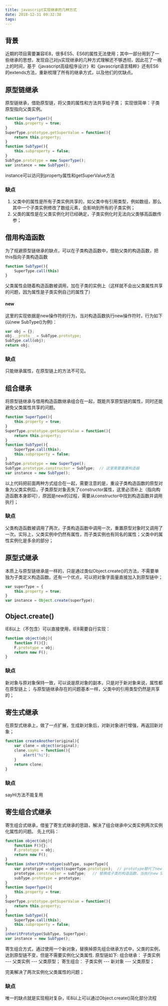 ```yaml
---
title: javascript实现继承的几种方式
date: 2018-12-31 09:32:38
tags:
---
```


背景
---
近期的项目需要兼容IE8，很多ES5、ES6的属性无法使用；其中一部分用到了一些继承的思想，发现自己对js实现继承的几种方式理解还不够透彻，因此花了一晚上的时间，基于《javascript高级程序设计》和《javascript语言精粹》还有ES6的extends方法，重新梳理了所有的继承方式，以及他们的优缺点。

原型链继承
---
原型链继承，借助原型链，将父类的属性和方法共享给子类；
实现很简单：子类原型指向父类实例。
```js
function SuperType(){
	this.property = true;
}
SuperType.prototype.getSuperValue = function(){
	return this.property;
}
function SubType(){
	this.subproperty = false;
}
SubType.prototype = new SuperType();
var instance = new SubType();
```
instance可以访问到property属性和getSuperValue方法

### 缺点
1. 父类中的属性是所有子类实例共享的，如父类中有引用类型，例如数组，那么其中一个子类实例修改了数组元素，会影响到所有的子类实例；
2. 父类的属性是在父类实例化时已经确定，子类实例化时无法向父类够高函数传参；

借用构造函数
---
为了规避原型链继承的缺点，可以在子类构造函数中，借助父类的构造函数，把this指向子类构造函数
```js
function SubType(){
	SuperType.call(this)
}
```
父类属性会随着构造函数被调用，加在子类的实例上（这样就不会出父类属性共享的问题，因为属性是子类实例自己的属性了）
#### new
这里的实现依据是new操作符的行为，当对构造函数执行new操作符时，行为如下(以new SubType()为例)：
```js
var obj = {};
obj.__proto__ = SubType.prototype;
SubType.call(obj);
return obj;
```
### 缺点
只能继承属性，在原型链上的方法不可见。

组合继承
---
将原型链继承与借用构造函数继承组合在一起，既能共享原型链的属性，同时还能避免父类属性共享的问题。
```js
function SuperType(){
	this.property = true;
}
SuperType.prototype.getSuperValue = function(){
	return this.property;
}
function SubType(){
	SuperType.call(this);
	this.subproperty = false;
}
SubType.prototype = new SuperType();
SubType.prototype.constructor = SubType;  // 这里需要重置构造器
var instance = new SubType();
```
以上代码把前面两种方式组合在一起，需要注意的是，重设子类构造函数的原型对象为父类实例后，子类原型对象丢失了constructor属性，这里必须补上（指向构造函数本身即可），原因是new的过程，需要从constructor中找到构造函数并调用执行；
### 缺点
父类构造函数被调用了两次，子类构造函数中调用一次，重置原型对象时又调用了一次。实际上，父类实例中仍然有属性，而子类实例也有同名的属性；父类中的属性实例化是多余的部分；

原型式继承
---
本质上与原型链继承是一样的，只是通过类似Object.create()的方法，不需要单独为子类定义构造函数。还有一个优点，可以把对象字面量直接加入到原型链中；
```js
var superType = {
	this.property = true;
}
var instance = Object.create(superType);
```
Object.create()
---
IE8以上（不包含）可以直接使用，IE8需要自行实现：
```js
function object(obj){
	function F(){};
	F.prototype = obj;
	return new F();
}
```
### 缺点
新对象与原对象保持一致，可以说是原对象的副本，只是对于新对象来说，属性都在原型链上；
与原型链继承存在的问题基本一样，父类中的引用类型仍然是共享的；

寄生式继承
---
在原型式继承上，做了一点扩展，生成新对象后，对新对象进行增强，再返回新对象；
```js
function createAnother(original){
	var clone = object(original);
	clone.sayHi = function(){
		alert("hi");
	}
	return clone;
}
```
### 缺点
sayHi方法不能复用


寄生组合式继承
---
寄生组合式继承，借鉴了寄生式继承的思路，解决了组合继承中父类实例两次实例化属性的问题。
先上代码：
```js
function object(obj){
	function F(){};
	F.prototype = obj;
	return new F();
}
function inheritPrototype(subType, superType){
	var prototype = object(superType.prototype);  // prototype替代了new SuperType(),__proto__都指向SuperType.prototype,但是不需要实例化SuperType构造函数中的属性；
	prototype.constructor = subType;   // 替换成子类的构造函数，当执行new SubType()时，运行的是SubType的构造函数；
	subType.prototype = prototype;
}
function SuperType(){
	this.property = true;
}
SuperType.prototype.getSuperValue = function(){
	return this.property;
}
function SubType(){
	SuperType.call(this);
	this.subproperty = false;
}
inheritPrototype(SubType, SuperType);
var instance = new SubType();
```
寄生组合方式，通过使用一个新对象，替换掉原先组合继承方式中，父类的实例，达到原型链不变，但是不需要实例化父类属性.
原型链如下:
组合继承：   子类实例 --- 父类实例  ---  父类原型；
寄生组合：   子类实例 --- 新对象    ---  父类原型；

完美解决了两次实例化父类属性的问题；
### 缺点
唯一的缺点就是实现相对复杂，IE8以上可以通过Object.create()简化部分流程